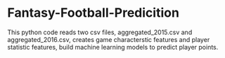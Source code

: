 # Fantasy-Football-Predicition
This python code reads two csv files, aggregated_2015.csv and aggregated_2016.csv,
creates game characterstic features and player statistic features, 
build machine learning models to predict player points.
